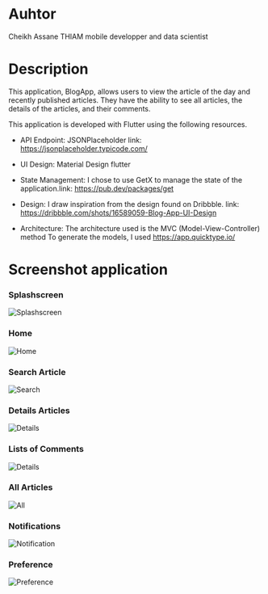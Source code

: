 
# Auhtor
 Cheikh Assane THIAM mobile developper and data scientist

# Description 
This application, BlogApp, allows users to view the article of the day and recently published articles.
They have the ability to see all articles, the details of the articles, and their comments.

This application is developed with Flutter using the following resources.

- API Endpoint: JSONPlaceholder link: https://jsonplaceholder.typicode.com/

- UI Design:  Material Design flutter

- State Management: I chose to use GetX to manage the state of the application.link: https://pub.dev/packages/get

- Design: I draw inspiration from the design found on Dribbble. link: https://dribbble.com/shots/16589059-Blog-App-UI-Design

- Architecture: The architecture used is the MVC (Model-View-Controller) method 
                To generate the models, I used https://app.quicktype.io/


# Screenshot application
### Splashscreen
![Splashscreen](https://github.com/cheikhassane/blogApp/blob/main/s1.png?raw=true)
### Home
![Home](https://github.com/cheikhassane/blogApp/blob/main/s2.png?raw=true)
### Search Article
![Search](https://github.com/cheikhassane/blogApp/blob/main/s3.png?raw=true)
### Details Articles
![Details](https://github.com/cheikhassane/blogApp/blob/main/s4.png?raw=true)
### Lists of Comments
![Details](https://github.com/cheikhassane/blogApp/blob/main/s5.png?raw=true)
### All Articles
![All](https://github.com/cheikhassane/blogApp/blob/main/s6.png?raw=true)
### Notifications
![Notification](https://github.com/cheikhassane/blogApp/blob/main/s7.png?raw=true)
### Preference
![Preference](https://github.com/cheikhassane/blogApp/blob/main/s8.png?raw=true)